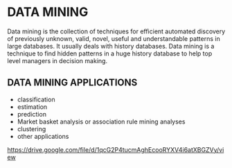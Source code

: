 # DATA MINING

Data mining is the collection of techniques for efficient automated discovery of
previously unknown, valid, novel, useful and understandable patterns in
large databases. It usually deals with history databases. 
Data mining is a technique to find hidden patterns in a huge history
database to help top level managers in decision making. 

## DATA MINING APPLICATIONS

- classification
- estimation
- prediction
- Market basket analysis or association rule mining analyses 
- clustering
- other applications

https://drive.google.com/file/d/1qcG2P4tucmAghEcooRYXV4i6atXBGZVy/view
